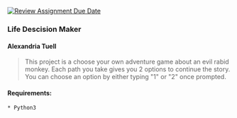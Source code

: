 [![Review Assignment Due Date](https://classroom.github.com/assets/deadline-readme-button-22041afd0340ce965d47ae6ef1cefeee28c7c493a6346c4f15d667ab976d596c.svg)](https://classroom.github.com/a/iDZRBYvt)

### Life Descision Maker
#### Alexandria Tuell

>This project is a choose your own adventure game about an evil rabid monkey. Each path you take gives you 2 options to continue the story. You can choose an option by either typing "1" or "2" once prompted.

#### Requirements:
    * Python3

